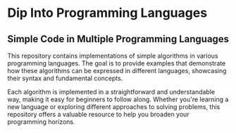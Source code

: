 # Dip Into Programming Languages

## Simple Code in Multiple Programming Languages

This repository contains implementations of simple algorithms in various programming languages. The goal is to provide examples that demonstrate how these algorithms can be expressed in different languages, showcasing their syntax and fundamental concepts.

Each algorithm is implemented in a straightforward and understandable way, making it easy for beginners to follow along. Whether you're learning a new language or exploring different approaches to solving problems, this repository offers a valuable resource to help you broaden your programming horizons.